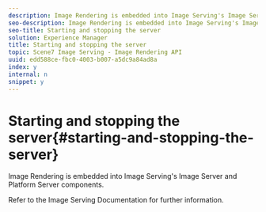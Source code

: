 ```yaml
---
description: Image Rendering is embedded into Image Serving's Image Server and Platform Server components.
seo-description: Image Rendering is embedded into Image Serving's Image Server and Platform Server components.
seo-title: Starting and stopping the server
solution: Experience Manager
title: Starting and stopping the server
topic: Scene7 Image Serving - Image Rendering API
uuid: edd588ce-fbc0-4003-b007-a5dc9a84ad8a
index: y
internal: n
snippet: y
---
```


# Starting and stopping the server{#starting-and-stopping-the-server}

Image Rendering is embedded into Image Serving's Image Server and Platform Server components.

 Refer to the Image Serving Documentation for further information. 
